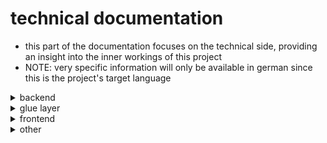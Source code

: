 # technical documentation
- this part of the documentation focuses on the technical side, providing an insight into the inner workings of this project
- NOTE: very specific information will only be available in german since this is the project's target language



<!--backend section-->
<details>
<summary>backend</summary>

### database (Oracle 21c XE)
- [data structure / tables](./backend/database/structure.md)
- [packages](./backend/database/packages.md)
- [triggers](./backend/database/triggers.md)
- [procedures](./backend/database/procedures.md)
- [functions](./backend/database/functions.md)


</details>


<!--glue layer section-->
<details>
<summary>glue layer</summary>

### (under development)


</details>




<!--frontend section-->
<details>
<summary>frontend</summary>

### (under development)


</details>



<!--other section-->
<details>
<summary>other</summary>

### project structure
- [link to program structure diagram](./other_resources/project_structure.drawio)


### used software
- [README](used_software.md)

</details>